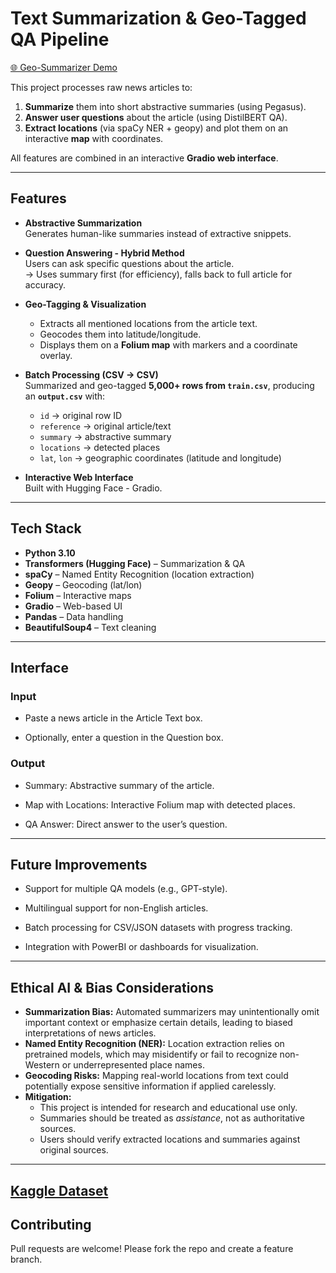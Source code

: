 # Text Summarization & Geo-Tagged QA Pipeline

[🌐 Geo-Summarizer Demo](https://huggingface.co/spaces/varshakaturu/geo-summarizer)

This project processes raw news articles to:
1. **Summarize** them into short abstractive summaries (using Pegasus).
2. **Answer user questions** about the article (using DistilBERT QA).
3. **Extract locations** (via spaCy NER + geopy) and plot them on an interactive **map** with coordinates.

All features are combined in an interactive **Gradio web interface**.

---

## Features

- **Abstractive Summarization**  
  Generates human-like summaries instead of extractive snippets.

- **Question Answering - Hybrid Method**  
  Users can ask specific questions about the article.  
  → Uses summary first (for efficiency), falls back to full article for accuracy.

- **Geo-Tagging & Visualization**  
  - Extracts all mentioned locations from the article text.  
  - Geocodes them into latitude/longitude.  
  - Displays them on a **Folium map** with markers and a coordinate overlay.
 
- **Batch Processing (CSV → CSV)**  
  Summarized and geo-tagged **5,000+ rows from `train.csv`**, producing an **`output.csv`** with:
  - `id` → original row ID
  - `reference` → original article/text
  - `summary` → abstractive summary  
  - `locations` → detected places  
  - `lat`, `lon` → geographic coordinates (latitude and longitude)

- **Interactive Web Interface**  
  Built with Hugging Face - Gradio.

---

## Tech Stack
- **Python 3.10**  
- **Transformers (Hugging Face)** – Summarization & QA  
- **spaCy** – Named Entity Recognition (location extraction)  
- **Geopy** – Geocoding (lat/lon)  
- **Folium** – Interactive maps  
- **Gradio** – Web-based UI  
- **Pandas** – Data handling  
- **BeautifulSoup4** – Text cleaning  


---
## Interface

### Input

- Paste a news article in the Article Text box.

- Optionally, enter a question in the Question box.

### Output

- Summary: Abstractive summary of the article.

- Map with Locations: Interactive Folium map with detected places.

- QA Answer: Direct answer to the user’s question.

---

## Future Improvements

- Support for multiple QA models (e.g., GPT-style).

- Multilingual support for non-English articles.

- Batch processing for CSV/JSON datasets with progress tracking.

- Integration with PowerBI or dashboards for visualization.

---

## Ethical AI & Bias Considerations
- **Summarization Bias:** Automated summarizers may unintentionally omit important context or emphasize certain details, leading to biased interpretations of news articles.  
- **Named Entity Recognition (NER):** Location extraction relies on pretrained models, which may misidentify or fail to recognize non-Western or underrepresented place names.  
- **Geocoding Risks:** Mapping real-world locations from text could potentially expose sensitive information if applied carelessly.  
- **Mitigation:**  
  - This project is intended for research and educational use only.  
  - Summaries should be treated as *assistance*, not as authoritative sources.  
  - Users should verify extracted locations and summaries against original sources.  


---
[Kaggle Dataset](https://www.kaggle.com/datasets/gowrishankarp/newspaper-text-summarization-cnn-)
---

## Contributing

Pull requests are welcome! Please fork the repo and create a feature branch.




